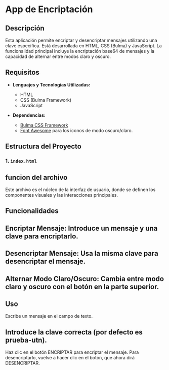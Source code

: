 # App de Encriptación

## Descripción
Esta aplicación permite encriptar y desencriptar mensajes utilizando una clave específica. Está desarrollada en HTML, CSS (Bulma) y JavaScript. La funcionalidad principal incluye la encriptación base64 de mensajes y la capacidad de alternar entre modos claro y oscuro.

## Requisitos

- **Lenguajes y Tecnologías Utilizadas:**
  - HTML
  - CSS (Bulma Framework)
  - JavaScript

- **Dependencias:**
  - [Bulma CSS Framework](https://bulma.io/)
  - [Font Awesome](https://fontawesome.com/) para los iconos de modo oscuro/claro.

## Estructura del Proyecto

### 1. `index.html`


## funcion del archivo
Este archivo es el núcleo de la interfaz de usuario, donde se definen los componentes visuales y las interacciones principales.
## Funcionalidades
## Encriptar Mensaje: Introduce un mensaje y una clave para encriptarlo.
## Desencriptar Mensaje: Usa la misma clave para desencriptar el mensaje.
## Alternar Modo Claro/Oscuro: Cambia entre modo claro y oscuro con el botón en la parte superior.
## Uso
Escribe un mensaje en el campo de texto.
## Introduce la clave correcta (por defecto es prueba-utn).
Haz clic en el botón ENCRIPTAR para encriptar el mensaje.
Para desencriptarlo, vuelve a hacer clic en el botón, que ahora dirá DESENCRIPTAR.